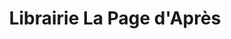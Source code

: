 ---
title: "Librairie La Page d'Après"
url: /nuits-saint-georges/librairie-la-page-dapres/
shop: Bücher
---